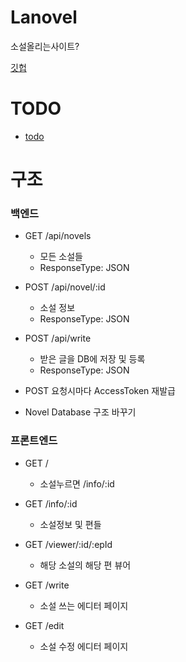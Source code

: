 # Lanovel

소설올리는사이트?


[깃헙](http://bgh.kro.kr/Lanovel)

# TODO
- [todo](todo.md)

# 구조

### 백엔드

- GET /api/novels
    - 모든 소설들
    - ResponseType: JSON

- POST /api/novel/:id
    - 소설 정보
    - ResponseType: JSON

- POST /api/write
    - 받은 글을 DB에 저장 및 등록
    - ResponseType: JSON

- POST 요청시마다 AccessToken 재발급

- Novel Database 구조 바꾸기

### 프론트엔드

- GET /
    - 소설누르면 /info/:id

- GET /info/:id
    - 소설정보 및 편들

- GET /viewer/:id/:epId
    - 해당 소설의 해당 편 뷰어

- GET /write
    - 소설 쓰는 에디터 페이지

- GET /edit
    - 소설 수정 에디터 페이지
